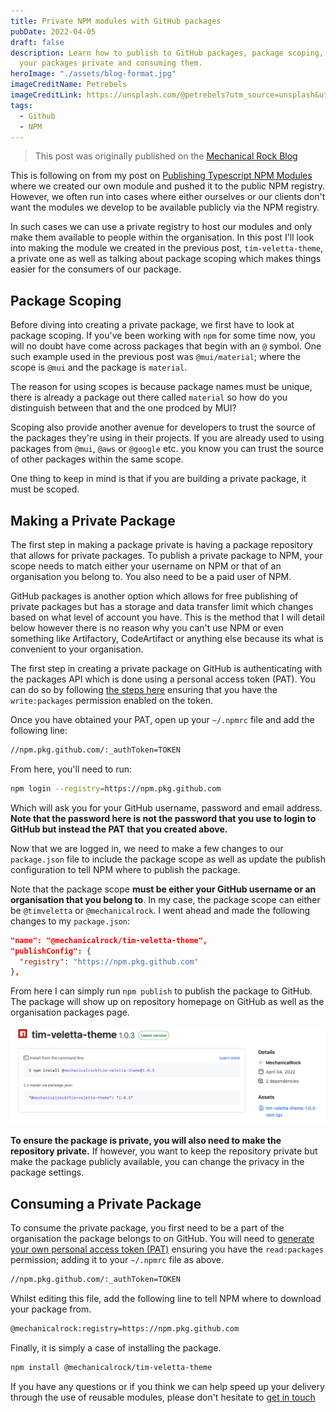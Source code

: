 ```yaml
---
title: Private NPM modules with GitHub packages
pubDate: 2022-04-05
draft: false
description: Learn how to publish to GitHub packages, package scoping, making
  your packages private and consuming them.
heroImage: "./assets/blog-format.jpg"
imageCreditName: Petrebels
imageCreditLink: https://unsplash.com/@petrebels?utm_source=unsplash&utm_medium=referral&utm_content=creditCopyText
tags:
  - Github
  - NPM
---
```


> This post was originally published on the [Mechanical Rock Blog](https://mechanicalrock.github.io/2022/04/04/private-npm-modules.html)

This is following on from my post on [Publishing Typescript NPM Modules](https://blog.mechanicalrock.io/2022/01/24/publishing-typescript-npm-modules.html) where we created our own module and pushed it to the public NPM registry. However, we often run into cases where either ourselves or our clients don't want the modules we develop to be available publicly via the NPM registry.

In such cases we can use a private registry to host our modules and only make them available to people within the organisation. In this post I'll look into making the module we created in the previous post, `tim-veletta-theme`, a private one as well as talking about package scoping which makes things easier for the consumers of our package.

## Package Scoping

Before diving into creating a private package, we first have to look at package scoping. If you've been working with `npm` for some time now, you will no doubt have come across packages that begin with an `@` symbol. One such example used in the previous post was `@mui/material`; where the scope is `@mui` and the package is `material`.

The reason for using scopes is because package names must be unique, there is already a package out there called `material` so how do you distinguish between that and the one prodced by MUI?

Scoping also provide another avenue for developers to trust the source of the packages they're using in their projects. If you are already used to using packages from `@mui`, `@aws` or `@google` etc. you know you can trust the source of other packages within the same scope.

One thing to keep in mind is that if you are building a private package, it must be scoped.

## Making a Private Package

The first step in making a package private is having a package repository that allows for private packages. To publish a private package to NPM, your scope needs to match either your username on NPM or that of an organisation you belong to. You also need to be a paid user of NPM.

GitHub packages is another option which allows for free publishing of private packages but has a storage and data transfer limit which changes based on what level of account you have. This is the method that I will detail below however there is no reason why you can't use NPM or even something like Artifactory, CodeArtifact or anything else because its what is convenient to your organisation.

The first step in creating a private package on GitHub is authenticating with the packages API which is done using a personal access token (PAT). You can do so by following [the steps here](https://docs.github.com/en/authentication/keeping-your-account-and-data-secure/creating-a-personal-access-token) ensuring that you have the `write:packages` permission enabled on the token.

Once you have obtained your PAT, open up your `~/.npmrc` file and add the following line:

```sh
//npm.pkg.github.com/:_authToken=TOKEN
```

From here, you'll need to run:

```sh
npm login --registry=https://npm.pkg.github.com
```

Which will ask you for your GitHub username, password and email address. **Note that the password here is not the password that you use to login to GitHub but instead the PAT that you created above.**

Now that we are logged in, we need to make a few changes to our `package.json` file to include the package scope as well as update the publish configuration to tell NPM where to publish the package.

Note that the package scope **must be either your GitHub username or an organisation that you belong to**. In my case, the package scope can either be `@timveletta` or `@mechanicalrock`. I went ahead and made the following changes to my `package.json`:

```json
"name": "@mechanicalrock/tim-veletta-theme",
"publishConfig": {
  "registry": "https://npm.pkg.github.com"
},
```

From here I can simply run `npm publish` to publish the package to GitHub. The package will show up on repository homepage on GitHub as well as the organisation packages page.

![The GitHub package page](./assets/github-package.png)

**To ensure the package is private, you will also need to make the repository private.** If however, you want to keep the repository private but make the package publicly available, you can change the privacy in the package settings.

## Consuming a Private Package

To consume the private package, you first need to be a part of the organisation the package belongs to on GitHub. You will need to [generate your own personal access token (PAT)](https://docs.github.com/en/authentication/keeping-your-account-and-data-secure/creating-a-personal-access-token) ensuring you have the `read:packages` permission; adding it to your `~/.npmrc` file as above.

```sh
//npm.pkg.github.com/:_authToken=TOKEN
```

Whilst editing this file, add the following line to tell NPM where to download your package from.

```sh
@mechanicalrock:registry=https://npm.pkg.github.com
```

Finally, it is simply a case of installing the package.

```sh
npm install @mechanicalrock/tim-veletta-theme
```

If you have any questions or if you think we can help speed up your delivery through the use of reusable modules, please don't hesitate to [get in touch](https://www.mechanicalrock.io/lets-get-started/)
